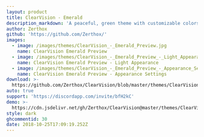 ```yaml
---
layout: product
title: ClearVision - Emerald
description_markdown: 'A peaceful, green theme with customizable colors & background!'
author: Zerthox
github: 'https://github.com/Zerthox/'
images:
  - image: /images/themes/ClearVision_-_Emerald_Preview.jpg
    name: ClearVision Emerald Preview
  - image: /images/themes/ClearVision_-_Emerald_Preview_-_Light_Appearance.jpg
    name: ClearVision Emerald Preview - Light Appearance
  - image: /images/themes/ClearVision_-_Emerald_Preview_-_Appearance_Settings.jpg
    name: ClearVision Emerald Preview - Appearance Settings
download: >-
  https://github.com/Zerthox/ClearVision/blob/master/themes/ClearVision_Emerald.theme.css
auto: true
support: 'https://discordapp.com/invite/bfH2kC'
demo: >-
  https://cdn.jsdelivr.net/gh/Zerthox/ClearVision@master/themes/ClearVision_Emerald.theme.css
style: dark
ghcommentid: 30
date: 2018-10-25T17:09:19.252Z
---
```


